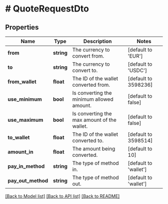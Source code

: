 # # QuoteRequestDto

## Properties

Name | Type | Description | Notes
------------ | ------------- | ------------- | -------------
**from** | **string** | The currency to convert from. | [default to 'EUR']
**to** | **string** | The currency to convert to. | [default to 'USDC']
**from_wallet** | **float** | The ID of the wallet converted from. | [default to 3598236]
**use_minimum** | **bool** | Is converting the minimum allowed amount. | [default to false]
**use_maximum** | **bool** | Is converting the max amount of the wallet. | [default to false]
**to_wallet** | **float** | The ID of the wallet converted to. | [default to 3598514]
**amount_in** | **float** | The amount being converted. | [default to 10]
**pay_in_method** | **string** | The type of method in. | [default to 'wallet']
**pay_out_method** | **string** | The type of method out. | [default to 'wallet']

[[Back to Model list]](../../README.md#models) [[Back to API list]](../../README.md#endpoints) [[Back to README]](../../README.md)
